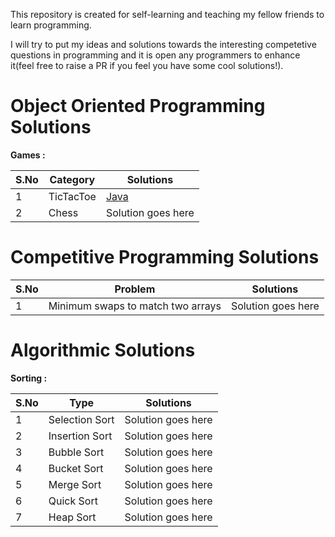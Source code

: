 This repository is created for self-learning and teaching my fellow friends to learn programming.

I will try to put my ideas and solutions towards the interesting competetive questions in programming and it is open any programmers
to enhance it(feel free to raise a PR if you feel you have some cool solutions!).

# Object Oriented Programming Solutions
**Games :** 

|S.No | Category| Solutions |
| --- | --- | --- |
| 1 | TicTacToe | [Java](./src/prabu/personal/solutions/games/tictactoe/TicTacToe.java) |
| 2 |  Chess | Solution goes here |

# Competitive Programming Solutions

|S.No| Problem | Solutions |
| --- | --- | --- |
| 1 | Minimum swaps to match two arrays | Solution goes here |

# Algorithmic Solutions

**Sorting :**

| S.No | Type| Solutions |
| --- | --- | --- |
| 1 | Selection Sort | Solution goes here |
| 2 | Insertion Sort | Solution goes here |
| 3 | Bubble Sort | Solution goes here |
| 4 | Bucket Sort | Solution goes here |
| 5 | Merge Sort | Solution goes here |
| 6 | Quick Sort | Solution goes here |
| 7 | Heap Sort | Solution goes here |



